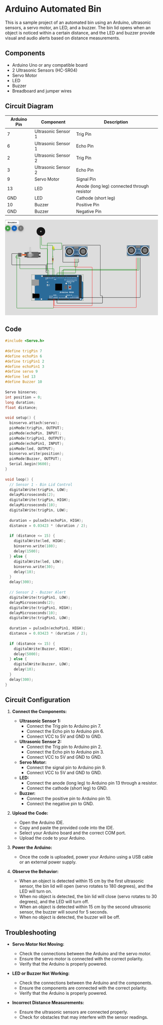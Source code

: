 # Arduino Automated Bin

This is a sample project of an automated bin using an Arduino, ultrasonic sensors, a servo motor, an LED, and a buzzer. The bin lid opens when an object is noticed within a certain distance, and the LED and buzzer provide visual and audio alerts based on distance measurements.

## Components

- Arduino Uno or any compatible board
- 2 Ultrasonic Sensors (HC-SR04)
- Servo Motor
- LED
- Buzzer
- Breadboard and jumper wires

## Circuit Diagram

| Arduino Pin | Component          | Description                                |
|-------------|--------------------|--------------------------------------------|
| 7           | Ultrasonic Sensor 1 | Trig Pin                                   |
| 6           | Ultrasonic Sensor 1 | Echo Pin                                   |
| 2           | Ultrasonic Sensor 2 | Trig Pin                                   |
| 3           | Ultrasonic Sensor 2 | Echo Pin                                   |
| 9           | Servo Motor         | Signal Pin                                 |
| 13          | LED                 | Anode (long leg) connected through resistor|
| GND         | LED                 | Cathode (short leg)                        |
| 10          | Buzzer              | Positive Pin                               |
| GND         | Buzzer              | Negative Pin                               |

![schematics](https://github.com/swalehmwadime/IOT-Arduino-Sample-projects/blob/main/Projects/Automated%20Bin/automated-bin.png)


## Code

```cpp
#include <Servo.h>   

#define trigPin 7
#define echoPin 6
#define trigPin1 2
#define echoPin1 3
#define servo 9 
#define led 13 
#define Buzzer 10 

Servo binservo;
int position = 0;
long duration;
float distance;

void setup() {
  binservo.attach(servo);
  pinMode(trigPin, OUTPUT);
  pinMode(echoPin, INPUT); 
  pinMode(trigPin1, OUTPUT);
  pinMode(echoPin1, INPUT); 
  pinMode(led, OUTPUT);
  binservo.write(position);
  pinMode(Buzzer, OUTPUT);
  Serial.begin(9600);
}

void loop() {
  // Sensor 1 - Bin Lid Control
  digitalWrite(trigPin, LOW);
  delayMicroseconds(2);
  digitalWrite(trigPin, HIGH);
  delayMicroseconds(10);
  digitalWrite(trigPin, LOW);

  duration = pulseIn(echoPin, HIGH);
  distance = 0.03423 * (duration / 2);

  if (distance <= 15) {
    digitalWrite(led, HIGH);
    binservo.write(180); 
    delay(1500);
  } else {
    digitalWrite(led, LOW);
    binservo.write(30);
    delay(10);
  }
  delay(300);

  // Sensor 2 - Buzzer Alert
  digitalWrite(trigPin1, LOW);
  delayMicroseconds(2);
  digitalWrite(trigPin1, HIGH);
  delayMicroseconds(10);
  digitalWrite(trigPin1, LOW);

  duration = pulseIn(echoPin1, HIGH);
  distance = 0.03423 * (duration / 2);

  if (distance <= 15) {
    digitalWrite(Buzzer, HIGH);
    delay(5000);
  } else {
    digitalWrite(Buzzer, LOW);
    delay(10);
  }
  delay(300);
}
```

## Circuit Configuration

1. **Connect the Components:**
   - **Ultrasonic Sensor 1:**
     - Connect the Trig pin to Arduino pin 7.
     - Connect the Echo pin to Arduino pin 6.
     - Connect VCC to 5V and GND to GND.
   - **Ultrasonic Sensor 2:**
     - Connect the Trig pin to Arduino pin 2.
     - Connect the Echo pin to Arduino pin 3.
     - Connect VCC to 5V and GND to GND.
   - **Servo Motor:**
     - Connect the signal pin to Arduino pin 9.
     - Connect VCC to 5V and GND to GND.
   - **LED:**
     - Connect the anode (long leg) to Arduino pin 13 through a resistor.
     - Connect the cathode (short leg) to GND.
   - **Buzzer:**
     - Connect the positive pin to Arduino pin 10.
     - Connect the negative pin to GND.

2. **Upload the Code:**
   - Open the Arduino IDE.
   - Copy and paste the provided code into the IDE.
   - Select your Arduino board and the correct COM port.
   - Upload the code to your Arduino.

3. **Power the Arduino:**
   - Once the code is uploaded, power your Arduino using a USB cable or an external power supply.

4. **Observe the Behavior:**
   - When an object is detected within 15 cm by the first ultrasonic sensor, the bin lid will open (servo rotates to 180 degrees), and the LED will turn on.
   - When no object is detected, the bin lid will close (servo rotates to 30 degrees), and the LED will turn off.
   - When an object is detected within 15 cm by the second ultrasonic sensor, the buzzer will sound for 5 seconds.
   - When no object is detected, the buzzer will be off.

## Troubleshooting

- **Servo Motor Not Moving:**
  - Check the connections between the Arduino and the servo motor.
  - Ensure the servo motor is connected with the correct polarity.
  - Verify that the Arduino is properly powered.

- **LED or Buzzer Not Working:**
  - Check the connections between the Arduino and the components.
  - Ensure the components are connected with the correct polarity.
  - Verify that the Arduino is properly powered.

- **Incorrect Distance Measurements:**
  - Ensure the ultrasonic sensors are connected properly.
  - Check for obstacles that may interfere with the sensor readings.


